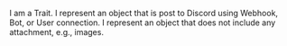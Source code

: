 I am a Trait.
I represent an object that is post to Discord using Webhook, Bot, or User connection.
I represent an object that does not include any attachment, e.g., images.